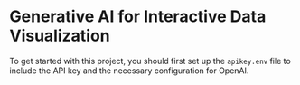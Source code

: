 # Generative AI for Interactive Data Visualization
To get started with this project, you should first set up the `apikey.env` file to include the API key and the necessary configuration for OpenAI.
